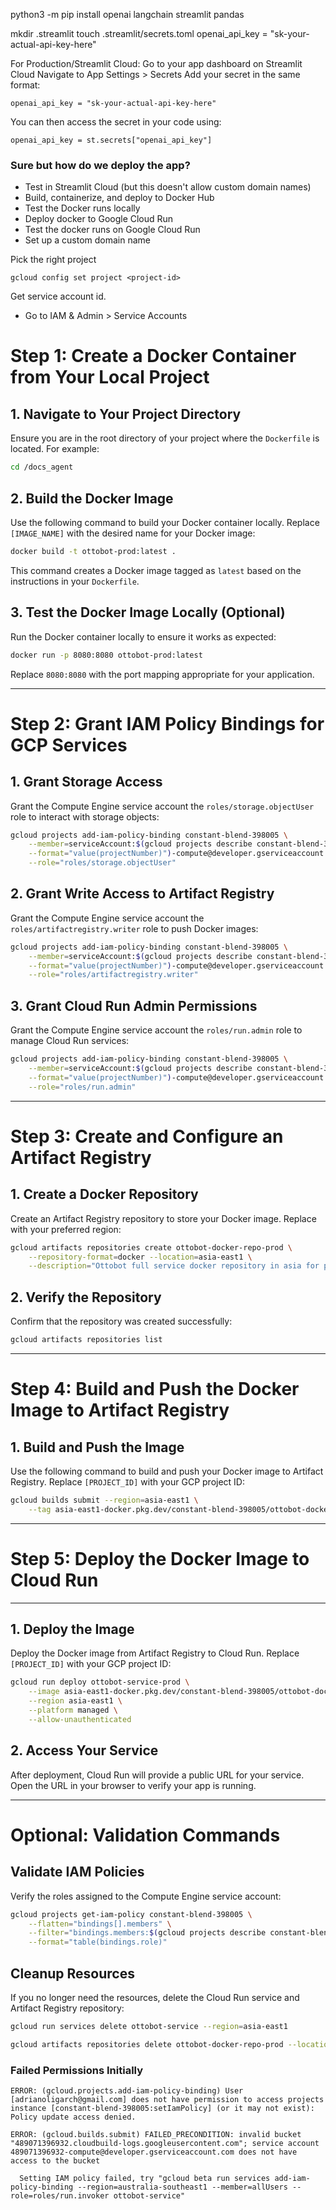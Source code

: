 python3 -m pip install openai langchain streamlit pandas

mkdir .streamlit
touch .streamlit/secrets.toml
openai_api_key = "sk-your-actual-api-key-here"

For Production/Streamlit Cloud:
Go to your app dashboard on Streamlit Cloud
Navigate to App Settings > Secrets
Add your secret in the same format:
```
openai_api_key = "sk-your-actual-api-key-here"
```
You can then access the secret in your code using:
```
openai_api_key = st.secrets["openai_api_key"]
```

### Sure but how do we deploy the app?

- Test in Streamlit Cloud (but this doesn't allow custom domain names)
- Build, containerize, and deploy to Docker Hub
- Test the Docker runs locally
- Deploy docker to Google Cloud Run
- Test the docker runs on Google Cloud Run
- Set up a custom domain name

Pick the right project
```
gcloud config set project <project-id>
```

Get service account id.
- Go to IAM & Admin > Service Accounts


# Step 1: Create a Docker Container from Your Local Project

## 1. Navigate to Your Project Directory
Ensure you are in the root directory of your project where the `Dockerfile` is located. For example:
```bash
cd /docs_agent
```

## 2. Build the Docker Image
Use the following command to build your Docker container locally. Replace `[IMAGE_NAME]` with the desired name for your Docker image:
```bash
docker build -t ottobot-prod:latest .
```
This command creates a Docker image tagged as `latest` based on the instructions in your `Dockerfile`.

## 3. Test the Docker Image Locally (Optional)
Run the Docker container locally to ensure it works as expected:
```bash
docker run -p 8080:8080 ottobot-prod:latest
```
Replace `8080:8080` with the port mapping appropriate for your application.

---

# Step 2: Grant IAM Policy Bindings for GCP Services

## 1. Grant Storage Access
Grant the Compute Engine service account the `roles/storage.objectUser` role to interact with storage objects:
```bash
gcloud projects add-iam-policy-binding constant-blend-398005 \
    --member=serviceAccount:$(gcloud projects describe constant-blend-398005 \
    --format="value(projectNumber)")-compute@developer.gserviceaccount.com \
    --role="roles/storage.objectUser"
```

## 2. Grant Write Access to Artifact Registry
Grant the Compute Engine service account the `roles/artifactregistry.writer` role to push Docker images:
```bash
gcloud projects add-iam-policy-binding constant-blend-398005 \
    --member=serviceAccount:$(gcloud projects describe constant-blend-398005 \
    --format="value(projectNumber)")-compute@developer.gserviceaccount.com \
    --role="roles/artifactregistry.writer"
```

## 3. Grant Cloud Run Admin Permissions
Grant the Compute Engine service account the `roles/run.admin` role to manage Cloud Run services:
```bash
gcloud projects add-iam-policy-binding constant-blend-398005 \
    --member=serviceAccount:$(gcloud projects describe constant-blend-398005 \
    --format="value(projectNumber)")-compute@developer.gserviceaccount.com \
    --role="roles/run.admin"
```

---

# Step 3: Create and Configure an Artifact Registry

## 1. Create a Docker Repository
Create an Artifact Registry repository to store your Docker image. Replace  with your preferred region:
```bash
gcloud artifacts repositories create ottobot-docker-repo-prod \
    --repository-format=docker --location=asia-east1 \
    --description="Ottobot full service docker repository in asia for production"
```

## 2. Verify the Repository
Confirm that the repository was created successfully:
```bash
gcloud artifacts repositories list
```

---

# Step 4: Build and Push the Docker Image to Artifact Registry

## 1. Build and Push the Image
Use the following command to build and push your Docker image to Artifact Registry. Replace `[PROJECT_ID]` with your GCP project ID:
```bash
gcloud builds submit --region=asia-east1 \
    --tag asia-east1-docker.pkg.dev/constant-blend-398005/ottobot-docker-repo-prod/ottobot-prod:latest
```

---

# Step 5: Deploy the Docker Image to Cloud Run
****
## 1. Deploy the Image
Deploy the Docker image from Artifact Registry to Cloud Run. Replace `[PROJECT_ID]` with your GCP project ID:
```bash
gcloud run deploy ottobot-service-prod \
    --image asia-east1-docker.pkg.dev/constant-blend-398005/ottobot-docker-repo-prod/ottobot-prod:latest \
    --region asia-east1 \
    --platform managed \
    --allow-unauthenticated
```

## 2. Access Your Service
After deployment, Cloud Run will provide a public URL for your service. Open the URL in your browser to verify your app is running.

---

# Optional: Validation Commands

## Validate IAM Policies
Verify the roles assigned to the Compute Engine service account:
```bash
gcloud projects get-iam-policy constant-blend-398005 \
    --flatten="bindings[].members" \
    --filter="bindings.members:$(gcloud projects describe constant-blend-398005 --format="value(projectNumber)")-compute@developer.gserviceaccount.com" \
    --format="table(bindings.role)"
```

## Cleanup Resources
If you no longer need the resources, delete the Cloud Run service and Artifact Registry repository:
```bash
gcloud run services delete ottobot-service --region=asia-east1

gcloud artifacts repositories delete ottobot-docker-repo-prod --location=asia-east1
```

### Failed Permissions Initially
```
ERROR: (gcloud.projects.add-iam-policy-binding) User [adrianoligarch@gmail.com] does not have permission to access projects instance [constant-blend-398005:setIamPolicy] (or it may not exist): Policy update access denied.

ERROR: (gcloud.builds.submit) FAILED_PRECONDITION: invalid bucket "489071396932.cloudbuild-logs.googleusercontent.com"; service account 489071396932-compute@developer.gserviceaccount.com does not have access to the bucket

  Setting IAM policy failed, try "gcloud beta run services add-iam-policy-binding --region=australia-southeast1 --member=allUsers --role=roles/run.invoker ottobot-service"
```
